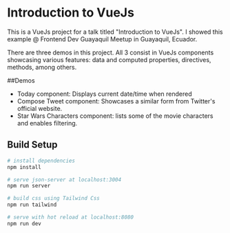 # Introduction to VueJs

This is a VueJs project for a talk titled "Introduction to VueJs". 
I showed this example @ Frontend Dev Guayaquil Meetup in Guayaquil, Ecuador.

There are three demos in this project. All 3 consist in VueJs components showcasing various features:
data and computed properties, directives, methods, among others.

##Demos
 
- Today component: Displays current date/time when rendered
- Compose Tweet component: Showcases a similar form from Twitter's official website.
- Star Wars Characters component: lists some of the movie characters and enables filtering.

## Build Setup

``` bash
# install dependencies
npm install

# serve json-server at localhost:3004
npm run server

# build css using Tailwind Css
npm run tailwind

# serve with hot reload at localhost:8080
npm run dev
```
